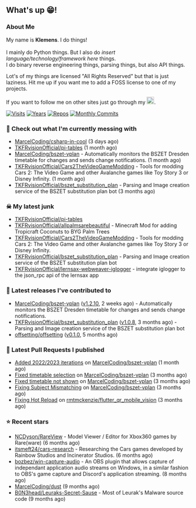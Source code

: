 ## What's up 😁!




### About Me

My name is **Klemens**. I do things!
<br><br>
I mainly do Python things. But I also do *insert language/technology/framework here* things.
<br>
I do binary reverse engineering things, parsing things, but also API things.

Lot's of my things are licensed "All Rights Reserved" but that is just laziness. Hit me up if you want me to add a FOSS license to one of my projects.

If you want to follow me on other sites just go through my [<img alt="linktree" width="20px" src="https://res.cloudinary.com/crunchbase-production/image/upload/c_lpad,f_auto,q_auto:eco,dpr_1/h90nveymaytblh5fldz8" />](https://linktr.ee/tkfrvision).

[![Visits](https://badges.pufler.dev/visits/TKFRvisionOfficial/TKFRvisionOfficial?style=flat-square&color=black&logo=github)](https://github.com/TKFRvisionOfficial)
[![Years](https://badges.pufler.dev/years/TKFRvisionOfficial?style=flat-square&color=black&logo=github)](https://github.com/TKFRvisionOfficial)
[![Repos](https://badges.pufler.dev/repos/TKFRvisionOfficial?style=flat-square&color=black&logo=github)](https://github.com/TKFRvisionOfficial?tab=repositories)
[![Monthly Commits](https://badges.pufler.dev/commits/monthly/TKFRvisionOfficial?style=flat-square&color=black&logo=github)](https://github.com/TKFRvisionOfficial)

### 🥴 Check out what I'm currently messing with

- [MarcelCoding/csharp-in-cool](https://github.com/MarcelCoding/csharp-in-cool) (3 days ago)
- [TKFRvisionOfficial/pi-tables](https://github.com/TKFRvisionOfficial/pi-tables) (1 month ago)
- [MarcelCoding/bszet-vplan](https://github.com/MarcelCoding/bszet-vplan) - Automatically monitors the BSZET Dresden timetable for changes and sends change notifications.  (1 month ago)
- [TKFRvisionOfficial/Cars2TheVideoGameModding](https://github.com/TKFRvisionOfficial/Cars2TheVideoGameModding) - Tools for modding Cars 2: The Video Game and other Avalanche games like Toy Story 3 or Disney Infinity. (1 month ago)
- [TKFRvisionOfficial/bszet_substitution_plan](https://github.com/TKFRvisionOfficial/bszet_substitution_plan) - Parsing and Image creation service of the BSZET substitution plan bot (3 months ago)

### ☠ My latest junk

- [TKFRvisionOfficial/pi-tables](https://github.com/TKFRvisionOfficial/pi-tables)
- [TKFRvisionOfficial/allpalmsarebeautiful](https://github.com/TKFRvisionOfficial/allpalmsarebeautiful) - Minecraft Mod for adding Tropicraft Coconuts to BYG Palm Trees
- [TKFRvisionOfficial/Cars2TheVideoGameModding](https://github.com/TKFRvisionOfficial/Cars2TheVideoGameModding) - Tools for modding Cars 2: The Video Game and other Avalanche games like Toy Story 3 or Disney Infinity.
- [TKFRvisionOfficial/bszet_substitution_plan](https://github.com/TKFRvisionOfficial/bszet_substitution_plan) - Parsing and Image creation service of the BSZET substitution plan bot
- [TKFRvisionOfficial/lernsax-webweaver-iglogger](https://github.com/TKFRvisionOfficial/lernsax-webweaver-iglogger) - integrate iglogger to the json_rpc api of the lernsax app

### 🔭 Latest releases I've contributed to

- [MarcelCoding/bszet-vplan](https://github.com/MarcelCoding/bszet-vplan) ([v1.2.10](https://github.com/MarcelCoding/bszet-vplan/releases/tag/v1.2.10), 2 weeks ago) - Automatically monitors the BSZET Dresden timetable for changes and sends change notifications. 
- [TKFRvisionOfficial/bszet_substitution_plan](https://github.com/TKFRvisionOfficial/bszet_substitution_plan) ([v1.0.8](https://github.com/TKFRvisionOfficial/bszet_substitution_plan/releases/tag/v1.0.8), 3 months ago) - Parsing and Image creation service of the BSZET substitution plan bot
- [offsetting/offsetting](https://github.com/offsetting/offsetting) ([v0.1.0](https://github.com/offsetting/offsetting/releases/tag/v0.1.0), 5 months ago)

### 🔨 Latest Pull Requests I published

- [Added 2022/2023 iterations](https://github.com/MarcelCoding/bszet-vplan/pull/136) on [MarcelCoding/bszet-vplan](https://github.com/MarcelCoding/bszet-vplan) (1 month ago)
- [Fixed timetable selection](https://github.com/MarcelCoding/bszet-vplan/pull/134) on [MarcelCoding/bszet-vplan](https://github.com/MarcelCoding/bszet-vplan) (3 months ago)
- [Fixed timetable not shown](https://github.com/MarcelCoding/bszet-vplan/pull/133) on [MarcelCoding/bszet-vplan](https://github.com/MarcelCoding/bszet-vplan) (3 months ago)
- [Fixing Subject Mismatching](https://github.com/MarcelCoding/bszet-vplan/pull/131) on [MarcelCoding/bszet-vplan](https://github.com/MarcelCoding/bszet-vplan) (3 months ago)
- [Fixing Hot Reload](https://github.com/rmtmckenzie/flutter_qr_mobile_vision/pull/202) on [rmtmckenzie/flutter_qr_mobile_vision](https://github.com/rmtmckenzie/flutter_qr_mobile_vision) (3 months ago)

### ⭐ Recent stars

- [NCDyson/RareView](https://github.com/NCDyson/RareView) - Model Viewer / Editor for Xbox360 games by Rare(ware) (6 months ago)
- [itsmeft24/cars-research](https://github.com/itsmeft24/cars-research) - Researching the Cars games developed by Rainbow Studios and Incinerator Studios. (6 months ago)
- [bozbez/win-capture-audio](https://github.com/bozbez/win-capture-audio) - An OBS plugin that allows capture of independant application audio streams on Windows, in a similar fashion to OBS&#39;s game capture and Discord&#39;s application streaming. (8 months ago)
- [MarcelCoding/dust](https://github.com/MarcelCoding/dust) (9 months ago)
- [B0N3head/Leuraks-Secret-Sause](https://github.com/B0N3head/Leuraks-Secret-Sause) - Most of Leurak&#39;s Malware source code (9 months ago)
